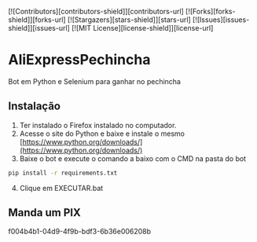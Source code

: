 [![Contributors][contributors-shield]][contributors-url]
[![Forks][forks-shield]][forks-url]
[![Stargazers][stars-shield]][stars-url]
[![Issues][issues-shield]][issues-url]
[![MIT License][license-shield]][license-url]

# AliExpressPechincha
Bot em Python e Selenium para ganhar no pechincha

## Instalação 

1. Ter instalado o Firefox instalado no computador.
2. Acesse o site do Python e baixe e instale o mesmo [https://www.python.org/downloads/](https://www.python.org/downloads/)
3. Baixe o bot e execute o comando a baixo com o CMD na pasta do bot
  ```sh
  pip install -r requirements.txt
  ```
4. Clique em EXECUTAR.bat

## Manda um PIX
f004b4b1-04d9-4f9b-bdf3-6b36e006208b
